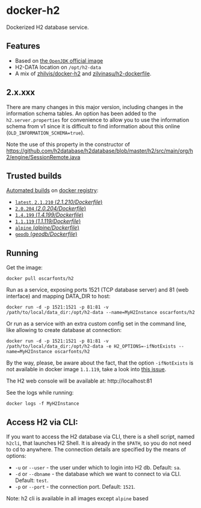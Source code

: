 docker-h2
=========

Dockerized H2 database service.


## Features

* Based on [the `OpenJDK` official image](https://hub.docker.com/r/_/openjdk/)
* H2-DATA location on `/opt/h2-data`
* A mix of [zhilvis/docker-h2](https://github.com/zhilvis/docker-h2) and [zilvinasu/h2-dockerfile](https://github.com/zilvinasu/h2-dockerfile).

## 2.x.xxx

There are many changes in this major version, including changes in the
information schema tables. An option has been added to the `h2.server.properties`
for convenience to allow you to use the information schema from v1 since it is
difficult to find information about this online (`OLD_INFORMATION_SCHEMA=true`).

Note the use of this property in the constructor of https://github.com/h2database/h2database/blob/master/h2/src/main/org/h2/engine/SessionRemote.java


## Trusted builds

[Automated builds](https://hub.docker.com/r/oscarfonts/h2/) on [docker registry](https://registry.hub.docker.com/):

* [`latest`, `2.1.210` (*2.1.210/Dockerfile*)](https://github.com/oscarfonts/docker-h2/blob/master/2.1.210/Dockerfile)
* [`2.0.204` (*2.0.204/Dockerfile*)](https://github.com/oscarfonts/docker-h2/blob/master/2.0.204/Dockerfile)
* [`1.4.199` (*1.4.199/Dockerfile*)](https://github.com/oscarfonts/docker-h2/blob/master/1.4.199/Dockerfile)
* [`1.1.119` (*1.1.119/Dockerfile*)](https://github.com/oscarfonts/docker-h2/blob/master/1.1.119/Dockerfile)
* [`alpine` (*alpine/Dockerfile*)](https://github.com/oscarfonts/docker-h2/blob/master/alpine/Dockerfile)
* [`geodb` (*geodb/Dockerfile*)](https://github.com/oscarfonts/docker-h2/blob/master/geodb/Dockerfile)


## Running

Get the image:

```
docker pull oscarfonts/h2
```

Run as a service, exposing ports 1521 (TCP database server) and 81 (web interface) and mapping DATA_DIR to host:

```
docker run -d -p 1521:1521 -p 81:81 -v /path/to/local/data_dir:/opt/h2-data --name=MyH2Instance oscarfonts/h2
```

Or run as a service with an extra custom config set in the command line, like allowing to create database at connection:

```
docker run -d -p 1521:1521 -p 81:81 -v /path/to/local/data_dir:/opt/h2-data -e H2_OPTIONS=-ifNotExists --name=MyH2Instance oscarfonts/h2
```

By the way, please, be aware about the fact, that the option `-ifNotExists` is not available in docker image `1.1.119`, take a look
into [this issue](https://github.com/h2database/h2database/issues/1894).

The H2 web console will be available at: http://localhost:81

See the logs while running:

```
docker logs -f MyH2Instance
```

## Access H2 via CLI:

If you want to access the H2 database via CLI, there is a shell script, named `h2cli`, that launches H2 Shell. It is already in the `$PATH`, so you do not need to cd to anywhere. The connection details are specified by the means of options:

* `-u` or `--user` - the user under which to login into H2 db. Default: `sa`.
* `-d` or `--dbname` - the database which we want to connect to via CLI. Default: `test`.
* `-p` or `--port` - the connection port. Default: `1521`.

Note: h2 cli is available in all images except `alpine` based
